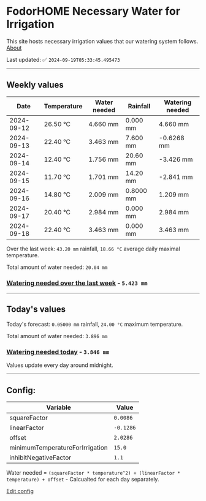 # FodorHOME Necessary Water for Irrigation

This site hosts necessary irrigation values that our watering system follows. [About](https://github.com/redyau/irrigation)

Last updated: ✅ `2024-09-19T05:33:45.495473`

---

## Weekly values

| Date | Temperature | Water needed | Rainfall | Watering needed |
|-----|-----|-----|-----|-----|
| 2024-09-12 | 26.50 °C | 4.660 mm | 0.000 mm | 4.660 mm |
| 2024-09-13 | 22.40 °C | 3.463 mm | 7.600 mm | -0.6268 mm |
| 2024-09-14 | 12.40 °C | 1.756 mm | 20.60 mm | -3.426 mm |
| 2024-09-15 | 11.70 °C | 1.701 mm | 14.20 mm | -2.841 mm |
| 2024-09-16 | 14.80 °C | 2.009 mm | 0.8000 mm | 1.209 mm |
| 2024-09-17 | 20.40 °C | 2.984 mm | 0.000 mm | 2.984 mm |
| 2024-09-18 | 22.40 °C | 3.463 mm | 0.000 mm | 3.463 mm |


Over the last week: `43.20 mm` rainfall, `18.66 °C` average daily maximal temperature.

Total amount of water needed: `20.04 mm`

### [Watering needed over the last week](lastweek.txt) - `5.423 mm`

---

## Today's values

Today's forecast: `0.05000 mm` rainfall, `24.00 °C` maximum temperature.

Total amount of water needed: `3.896 mm`

### [Watering needed today](today.txt) - `3.846 mm`

Values update every day around midnight.

---

## Config:

| Variable | Value |
|-----|-----|
| squareFactor | `0.0086` |
| linearFactor | `-0.1286` |
| offset | `2.0286` |
| minimumTemperatureForIrrigation | `15.0` |
| inhibitNegativeFactor | `1.1` |

Water needed = `(squareFactor * temperature^2) + (linearFactor * temperature) + offset` - Calcualted for each day separately.

[Edit config](https://github.com/RedyAu/irrigation/edit/main/config.json)
